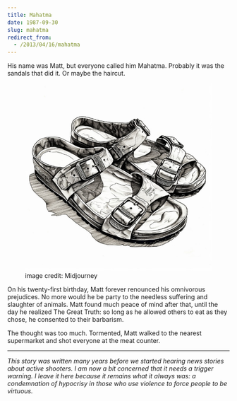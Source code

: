 ```yaml
---
title: Mahatma
date: 1987-09-30
slug: mahatma
redirect_from:
  - /2013/04/16/mahatma
---
```


His name was Matt, but everyone called him Mahatma. Probably it was the sandals that did it. Or maybe the haircut.

<figure><img src="assets/sandals.jpg" /><figcaption>image credit: Midjourney</figcaption></figure>

On his twenty-first birthday, Matt forever renounced his omnivorous prejudices. No more would he be party to the needless suffering and slaughter of animals. Matt found much peace of mind after that, until the day he realized The Great Truth: so long as he allowed others to eat as they chose, he consented to their barbarism.

The thought was too much. Tormented, Matt walked to the nearest supermarket and shot everyone at the meat counter.

<hr>

*This story was written many years before we started hearing news stories about active shooters. I am now a bit concerned that it needs a trigger warning. I leave it here because it remains what it always was: a condemnation of hypocrisy in those who use violence to force people to be virtuous.*